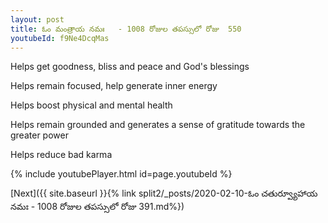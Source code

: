 ```yaml
---
layout: post
title: ఓం మంత్రాయ నమః   - 1008 రోజుల తపస్సులో రోజు  550
youtubeId: f9Ne4DcqMas
---
```

 
 
Helps get goodness, bliss and peace and God's blessings
 
Helps remain focused, help generate inner energy 
 
Helps boost physical and mental health 
 
Helps remain grounded and generates a sense of gratitude towards the greater power 
 
Helps reduce bad karma
 
 
 
 


{% include youtubePlayer.html id=page.youtubeId %}
 
[Next]({{ site.baseurl }}{% link  split2/_posts/2020-02-10-ఓం చతుర్వ్యూహాయ నమః  - 1008 రోజుల తపస్సులో రోజు  391.md%})
 
